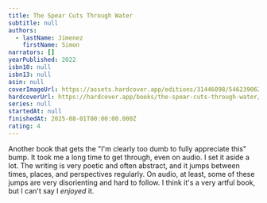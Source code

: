 ```yaml
---
title: The Spear Cuts Through Water
subtitle: null
authors:
  - lastName: Jimenez
    firstName: Simon
narrators: []
yearPublished: 2022
isbn10: null
isbn13: null
asin: null
coverImageUrl: https://assets.hardcover.app/editions/31446098/5462390620716771.jpg
hardcoverUrl: https://hardcover.app/books/the-spear-cuts-through-water/editions/31446098
series: null
startedAt: null
finishedAt: 2025-08-01T00:00:00.000Z
rating: 4
---
```


Another book that gets the "I'm clearly too dumb to fully appreciate this" bump. It took me a long time to get through, even on audio. I set it aside a lot. The writing is very poetic and often abstract, and it jumps between times, places, and perspectives regularly. On audio, at least, some of these jumps are very disorienting and hard to follow. I think it's a very artful book, but I can't say I _enjoyed_ it.
